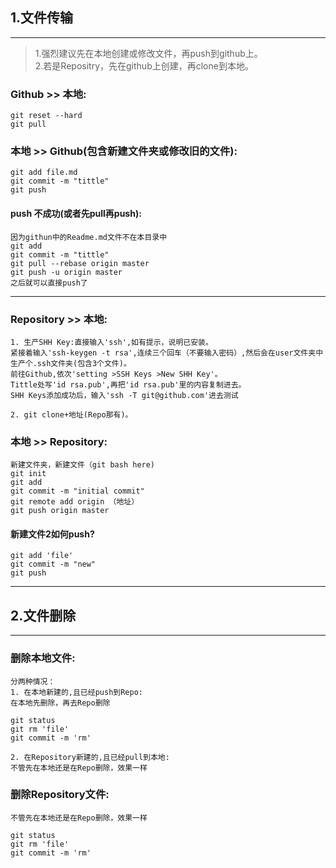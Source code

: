 ## 1.文件传输   
----  
>1.强烈建议先在本地创建或修改文件，再push到github上。  
>2.若是Repositry，先在github上创建，再clone到本地。  

### Github >> 本地:
  
    git reset --hard  
    git pull

### 本地 >> Github(包含新建文件夹或修改旧的文件):

    git add file.md  
    git commit -m "tittle"  
    git push  

#### push 不成功(或者先pull再push):
    因为githun中的Readme.md文件不在本目录中  
    git add  
    git commit -m "tittle"  
    git pull --rebase origin master  
    git push -u origin master
    之后就可以直接push了

----
### Repository >> 本地:  
    1. 生产SHH Key:直接输入'ssh',如有提示，说明已安装。  
    紧接着输入'ssh-keygen -t rsa',连续三个回车（不要输入密码）,然后会在user文件夹中生产个.ssh文件夹(包含3个文件)。  
    前往Github,依次'setting >SSH Keys >New SHH Key'。  
    Tittle处写'id rsa.pub',再把'id rsa.pub'里的内容复制进去。  
    SHH Keys添加成功后，输入'ssh -T git@github.com'进去测试  

    2. git clone+地址(Repo那有)。

### 本地 >> Repository:
    新建文件夹，新建文件（git bash here)  
    git init  
    git add  
    git commit -m "initial commit"  
    git remote add origin （地址）  
    git push origin master

#### 新建文件2如何push?

    git add 'file'  
    git commit -m "new"  
    git push  

----

## 2.文件删除
------
### 删除本地文件:
    分两种情况：  
    1. 在本地新建的,且已经push到Repo:  
    在本地先删除，再去Repo删除   
  
    git status
    git rm 'file'  
    git commit -m 'rm'
    
    2. 在Repository新建的,且已经pull到本地:   
    不管先在本地还是在Repo删除，效果一样
    
    

### 删除Repository文件:
    不管先在本地还是在Repo删除，效果一样    

    git status
    git rm 'file'  
    git commit -m 'rm'
